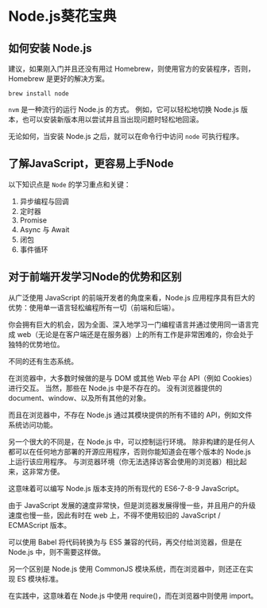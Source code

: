 # Node.js葵花宝典

## 如何安装 Node.js

建议，如果刚入门并且还没有用过 Homebrew，则使用官方的安装程序，否则，Homebrew 是更好的解决方案。
```
brew install node
```

`nvm` 是一种流行的运行 Node.js 的方式。 例如，它可以轻松地切换 Node.js 版本，也可以安装新版本用以尝试并且当出现问题时轻松地回滚。  

无论如何，当安装 Node.js 之后，就可以在命令行中访问 `node` 可执行程序。

## 了解JavaScript，更容易上手Node

以下知识点是 `Node` 的学习重点和关键：

1. 异步编程与回调
2. 定时器
3. Promise
4. Async 与 Await
5. 闭包
6. 事件循环

## 对于前端开发学习Node的优势和区别

从广泛使用 JavaScript 的前端开发者的角度来看，Node.js 应用程序具有巨大的优势：使用单一语言轻松编程所有一切（前端和后端）。  

你会拥有巨大的机会，因为全面、深入地学习一门编程语言并通过使用同一语言完成 web（无论是在客户端还是在服务器）上的所有工作是非常困难的，你会处于独特的优势地位。  

不同的还有生态系统。  

在浏览器中，大多数时候做的是与 DOM 或其​​他 Web 平台 API（例如 Cookies）进行交互。 当然，那些在 Node.js 中是不存在的。 没有浏览器提供的 document、window、以及所有其他的对象。  

而且在浏览器中，不存在 Node.js 通过其模块提供的所有不错的 API，例如文件系统访问功能。  

另一个很大的不同是，在 Node.js 中，可以控制运行环境。 除非构建的是任何人都可以在任何地方部署的开源应用程序，否则你能知道会在哪个版本的 Node.js 上运行该应用程序。 与浏览器环境（你无法选择访客会使用的浏览器）相比起来，这非常方便。  

这意味着可以编写 Node.js 版本支持的所有现代的 ES6-7-8-9 JavaScript。  

由于 JavaScript 发展的速度非常快，但是浏览器发展得慢一些，并且用户的升级速度也慢一些，因此有时在 web 上，不得不使用较旧的 JavaScript / ECMAScript 版本。  

可以使用 Babel 将代码转换为与 ES5 兼容的代码，再交付给浏览器，但是在 Node.js 中，则不需要这样做。  

另一个区别是 Node.js 使用 CommonJS 模块系统，而在浏览器中，则还正在实现 ES 模块标准。  

在实践中，这意味着在 Node.js 中使用 require()，而在浏览器中则使用 import。  
